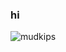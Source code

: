 ### hi
![mudkips](mudkips.jpeg)

<!--
**michligtenberg/michligtenberg** is a ✨ _special_ ✨ repository because its `README.md` (this file) appears on your GitHub profile.
